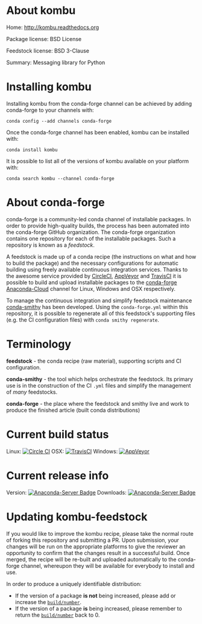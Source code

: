 About kombu
===========

Home: http://kombu.readthedocs.org

Package license: BSD License

Feedstock license: BSD 3-Clause

Summary: Messaging library for Python



Installing kombu
================

Installing kombu from the conda-forge channel can be achieved by adding conda-forge to your channels with:

```
conda config --add channels conda-forge
```

Once the conda-forge channel has been enabled, kombu can be installed with:

```
conda install kombu
```

It is possible to list all of the versions of kombu available on your platform with:

```
conda search kombu --channel conda-forge
```


About conda-forge
=================

conda-forge is a community-led conda channel of installable packages.
In order to provide high-quality builds, the process has been automated into the
conda-forge GitHub organization. The conda-forge organization contains one repository 
for each of the installable packages. Such a repository is known as a *feedstock*.

A feedstock is made up of a conda recipe (the instructions on what and how to build
the package) and the necessary configurations for automatic building using freely
available continuous integration services. Thanks to the awesome service provided by
[CircleCI](https://circleci.com/), [AppVeyor](http://www.appveyor.com/)
and [TravisCI](https://travis-ci.org/) it is possible to build and upload installable
packages to the [conda-forge](https://anaconda.org/conda-forge)
[Anaconda-Cloud](http://docs.anaconda.org/) channel for Linux, Windows and OSX respectively.

To manage the continuous integration and simplify feedstock maintenance
[conda-smithy](http://github.com/conda-forge/conda-smithy) has been developed.
Using the ``conda-forge.yml`` within this repository, it is possible to regenerate all of
this feedstock's supporting files (e.g. the CI configuration files) with ``conda smithy regenerate``.


Terminology
===========

**feedstock** - the conda recipe (raw material), supporting scripts and CI configuration.

**conda-smithy** - the tool which helps orchestrate the feedstock.
                   Its primary use is in the construction of the CI ``.yml`` files
                   and simplify the management of *many* feedstocks.

**conda-forge** - the place where the feedstock and smithy live and work to
                  produce the finished article (built conda distributions)

Current build status
====================
Linux: [![Circle CI](https://circleci.com/gh/conda-forge/kombu-feedstock.svg?style=svg)](https://circleci.com/gh/conda-forge/kombu-feedstock)
OSX: [![TravisCI](https://travis-ci.org/conda-forge/kombu-feedstock.svg?branch=master)](https://travis-ci.org/conda-forge/kombu-feedstock) 
Windows: [![AppVeyor](https://ci.appveyor.com/api/projects/status/github/conda-forge/kombu-feedstock?svg=True)](https://ci.appveyor.com/project/conda-forge/kombu-feedstock/branch/master)

Current release info
====================
Version: [![Anaconda-Server Badge](https://anaconda.org/conda-forge/kombu/badges/version.svg)](https://anaconda.org/conda-forge/kombu)
Downloads: [![Anaconda-Server Badge](https://anaconda.org/conda-forge/kombu/badges/downloads.svg)](https://anaconda.org/conda-forge/kombu)


Updating kombu-feedstock
========================

If you would like to improve the kombu recipe, please take the normal
route of forking this repository and submitting a PR. Upon submission, your changes will
be run on the appropriate platforms to give the reviewer an opportunity to confirm that the
changes result in a successful build. Once merged, the recipe will be re-built and uploaded
automatically to the conda-forge channel, whereupon they will be available for everybody to
install and use.

In order to produce a uniquely identifiable distribution:
 * If the version of a package **is not** being increased, please add or increase
   the [``build/number``](http://conda.pydata.org/docs/building/meta-yaml.html#build-number-and-string). 
 * If the version of a package **is** being increased, please remember to return
   the [``build/number``](http://conda.pydata.org/docs/building/meta-yaml.html#build-number-and-string)
   back to 0.
